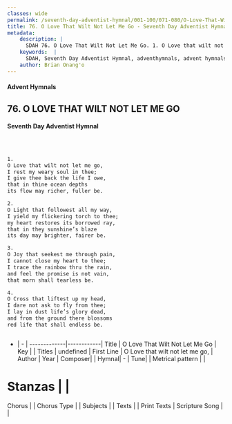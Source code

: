 ```yaml
---
classes: wide
permalink: /seventh-day-adventist-hymnal/001-100/071-080/O-Love-That-Wilt-Not-Let-Me-Go/
title: 76. O Love That Wilt Not Let Me Go - Seventh Day Adventist Hymnal
metadata:
    description: |
      SDAH 76. O Love That Wilt Not Let Me Go. 1. O Love that wilt not let me go, I rest my weary soul in thee; I give thee back the life I owe, that in thine ocean depths its flow may richer, fuller be.
    keywords:  |
      SDAH, Seventh Day Adventist Hymnal, adventhymnals, advent hymnals, O Love That Wilt Not Let Me Go, O Love that wilt not let me go, 
    author: Brian Onang'o
---
```


#### Advent Hymnals
## 76. O LOVE THAT WILT NOT LET ME GO
#### Seventh Day Adventist Hymnal

```txt



1.
O Love that wilt not let me go,
I rest my weary soul in thee;
I give thee back the life I owe,
that in thine ocean depths
its flow may richer, fuller be.

2.
O Light that followest all my way,
I yield my flickering torch to thee;
my heart restores its borrowed ray,
that in they sunshine’s blaze
its day may brighter, fairer be.

3.
O Joy that seekest me through pain,
I cannot close my heart to thee;
I trace the rainbow thru the rain,
and feel the promise is not vain,
that morn shall tearless be.

4.
O Cross that liftest up my head,
I dare not ask to fly from thee;
I lay in dust life’s glory dead,
and from the ground there blossoms
red life that shall endless be.



```

- |   -  |
-------------|------------|
Title | O Love That Wilt Not Let Me Go |
Key |  |
Titles | undefined |
First Line | O Love that wilt not let me go, |
Author | 
Year | 
Composer|  |
Hymnal|  - |
Tune|  |
Metrical pattern | |
# Stanzas |  |
Chorus |  |
Chorus Type |  |
Subjects |  |
Texts |  |
Print Texts | 
Scripture Song |  |
  
